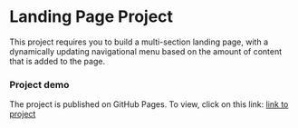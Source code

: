 # Landing Page Project

This project requires you to build a multi-section landing page, with a dynamically updating navigational menu based on the amount of content that is added to the page.



### Project demo

The project is published on GitHub Pages. To view, click on this link: [link to project]()
